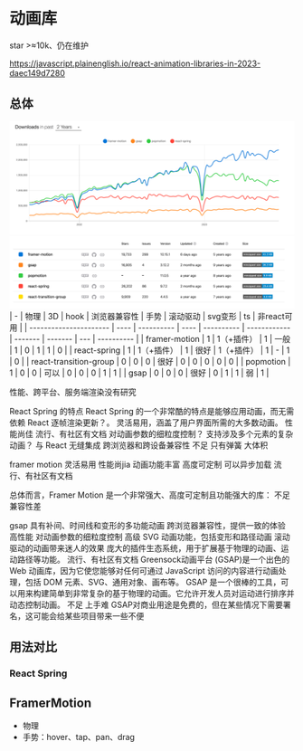 # 动画库

star >≈10k、仍在维护

https://javascript.plainenglish.io/react-animation-libraries-in-2023-daec149d7280

## 总体

![](./static/framer-motion-npm_1.png)
![](./static/framer-motion-npm_2.png)
| -                      | 物理 | 3D         | hook | 浏览器兼容性 | 手势         | 滚动驱动 | svg变形 | ts  | 非react可用 |
| ---------------------- | ---- | ---------- | ---- | ---------- | ------------ | ------- | ------- | --- | ---------- |
| framer-motion          | 1    | 1（+插件） | 1    | 一般       | 1   | 0          | 1       | 1   | 0         |
| react-spring           | 1    | 1（+插件） | 1    | 很好       | 1（+插件）   | 1         | - | 1   | 0         |
| react-transition-group | 0    | 0          | 0    | 很好       | 0            | 0       | 0       | 0   | 0         |
| popmotion              | 1    | 0          | 0    | 可以       | 0            | 0       | 0       | 1   | 1         |
| gsap                   | 0    | 0          | 0    | 很好       | 0            | 1       | 1       | 弱   | 1         |



性能、跨平台、服务端渲染没有研究

React Spring 的特点
React Spring 的一个非常酷的特点是能够应用动画，而无需依赖 React 逐帧渲染更新？。
灵活易用，涵盖了用户界面所需的大多数动画。
性能尚佳
流行、有社区有文档
对动画参数的细粒度控制？
支持涉及多个元素的复杂动画？
与 React 无缝集成
跨浏览器和跨设备兼容性
不足
只有弹簧
大体积

framer motion
灵活易用
性能尚jia
动画功能丰富
高度可定制
可以异步加载
流行、有社区有文档

总体而言，Framer Motion 是一个非常强大、高度可定制且功能强大的库：
不足
兼容性差


gsap
具有补间、时间线和变形的多功能动画
跨浏览器兼容性，提供一致的体验
高性能
对动画参数的细粒度控制
高级 SVG 动画功能，包括变形和路径动画
滚动驱动的动画带来迷人的效果
庞大的插件生态系统，用于扩展基于物理的动画、运动路径等功能。
流行、有社区有文档
Greensock动画平台 (GSAP)是一个出色的 Web 动画库，因为它使您能够对任何可通过 JavaScript 访问的内容进行动画处理，包括 DOM 元素、SVG、通用对象、画布等。
GSAP 是一个很棒的工具，可以用来构建简单到非常复杂的基于物理的动画。它允许开发人员对运动进行排序并动态控制动画。
不足
上手难
GSAP对商业用途是免费的，但在某些情况下需要署名，这可能会给某些项目带来一些不便
## 用法对比
### React Spring



## FramerMotion
-  物理
- 手势：hover、tap、pan、drag